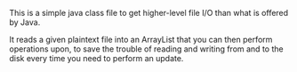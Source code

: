 This is a simple java class file to get higher-level file I/O than what is offered by Java.

It reads a given plaintext file into an ArrayList that you can then perform operations upon, to save the trouble of reading and writing from and to the disk every time you need to perform an update.
